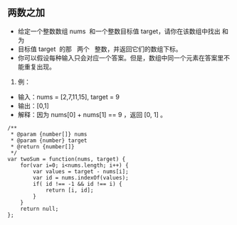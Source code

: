 ## 两数之加

- 给定一个整数数组 nums  和一个整数目标值 target，请你在该数组中找出 和为
- 目标值 target  的那   两个   整数，并返回它们的数组下标。
- 你可以假设每种输入只会对应一个答案。但是，数组中同一个元素在答案里不能重复出现。

1. 例：

- 输入：nums = [2,7,11,15], target = 9
- 输出：[0,1]
- 解释：因为 nums[0] + nums[1] == 9 ，返回 [0, 1] 。

```
/**
 * @param {number[]} nums
 * @param {number} target
 * @return {number[]}
 */
var twoSum = function(nums, target) {
    for(var i=0; i<nums.length; i++) {
        var values = target - nums[i];
        var id = nums.indexOf(values);
        if( id !== -1 && id !== i) {
            return [i, id];
        }
    }
    return null;
};
```
